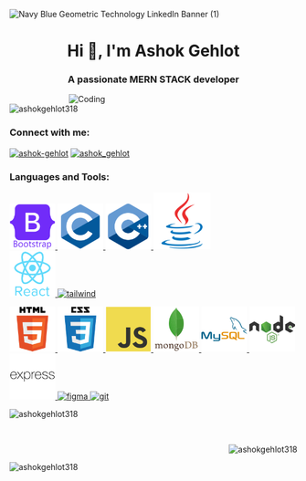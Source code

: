 ![Navy Blue Geometric Technology LinkedIn Banner (1)](https://github.com/Ashokgehlot318/Ashokgehlot318/assets/118416828/bfe99612-965a-4f04-b873-25ddb3590e6f)
<h1 align="center">Hi 👋, I'm Ashok Gehlot</h1>
<h3 align="center">A passionate MERN STACK developer</h3>

<img align="right"  width="400" alt="Coding" src="https://github.com/Ashokgehlot318/Ashokgehlot318/assets/118416828/ab8547f1-4949-4eea-a8b4-5dbe753dea1e">

<p align="left"> <img src="https://komarev.com/ghpvc/?username=ashokgehlot318&label=Profile%20views&color=0e75b6&style=flat" alt="ashokgehlot318" /> </p>

<h3 align="left">Connect with me:</h3>
<p align="left">
<a href="https://linkedin.com/in/ashok-gehlot" target="blank"><img align="center" src="https://raw.githubusercontent.com/rahuldkjain/github-profile-readme-generator/master/src/images/icons/Social/linked-in-alt.svg" alt="ashok-gehlot" height="30" width="40" /></a>
<a href="https://www.leetcode.com/ashok_gehlot" target="blank"><img align="center" src="https://raw.githubusercontent.com/rahuldkjain/github-profile-readme-generator/master/src/images/icons/Social/leet-code.svg" alt="ashok_gehlot" height="30" width="40" /></a>
</p>

<h3 align="left">Languages and Tools:</h3>
<p align="left"> <a href="https://getbootstrap.com" target="_blank" rel="noreferrer"> <img src="https://raw.githubusercontent.com/devicons/devicon/master/icons/bootstrap/bootstrap-plain-wordmark.svg" alt="bootstrap" width="80" height="80"/> </a>
  <a href="https://www.cprogramming.com/" target="_blank" rel="noreferrer"> <img width="80" height=![Navy Blue Geometric Technology LinkedIn Banner (1)](https://github.com/Ashokgehlot318/Ashokgehlot318/assets/118416828/7de4029d-9f15-4d51-98ee-c563bdd78e64)
"80" src="https://raw.githubusercontent.com/devicons/devicon/master/icons/c/c-original.svg" alt="c" width="40" height="40"/> </a> 
  <a href="https://www.w3schools.com/cpp/" target="_blank" rel="noreferrer"> <img width="80" height="80" src="https://raw.githubusercontent.com/devicons/devicon/master/icons/cplusplus/cplusplus-original.svg" alt="cplusplus" width="40" height="40"/> </a> 
   <a href="https://www.java.com" target="_blank" rel="noreferrer"> <img src="https://raw.githubusercontent.com/devicons/devicon/master/icons/java/java-original.svg" alt="java" width="100" height="100"/> </a> 

   <br/>
    <a href="https://reactjs.org/" target="_blank" rel="noreferrer"> <img src="https://raw.githubusercontent.com/devicons/devicon/master/icons/react/react-original-wordmark.svg" alt="react" width="80" height="80"/> </a>
<a href="https://tailwindcss.com/" target="_blank" rel="noreferrer"> <img src="https://www.vectorlogo.zone/logos/tailwindcss/tailwindcss-icon.svg" alt="tailwind" width="80" height="80"/> </a> </p>

  <a href="https://www.w3.org/html/" target="_blank" rel="noreferrer"> <img src="https://raw.githubusercontent.com/devicons/devicon/master/icons/html5/html5-original-wordmark.svg" alt="html5" width="80" height="80"/> </a>
    <a href="https://www.w3schools.com/css/" target="_blank" rel="noreferrer"> <img src="https://raw.githubusercontent.com/devicons/devicon/master/icons/css3/css3-original-wordmark.svg" alt="css3" width="80" height="80"/> </a> 
     <a href="https://developer.mozilla.org/en-US/docs/Web/JavaScript" target="_blank" rel="noreferrer"> <img src="https://raw.githubusercontent.com/devicons/devicon/master/icons/javascript/javascript-original.svg" alt="javascript" width="80" height="80"/> </a> 
  <a href="https://www.mongodb.com/" target="_blank" rel="noreferrer"> <img src="https://raw.githubusercontent.com/devicons/devicon/master/icons/mongodb/mongodb-original-wordmark.svg" alt="mongodb" width="80" height="80"/> </a> 
  <a href="https://www.mysql.com/" target="_blank" rel="noreferrer"> <img src="https://raw.githubusercontent.com/devicons/devicon/master/icons/mysql/mysql-original-wordmark.svg" alt="mysql" width="80" height="80"/> </a> 
  <a href="https://nodejs.org" target="_blank" rel="noreferrer"> <img src="https://raw.githubusercontent.com/devicons/devicon/master/icons/nodejs/nodejs-original-wordmark.svg" alt="nodejs" width="80" height="80"/> </a>
  <a href="https://expressjs.com" target="_blank" rel="noreferrer" style="bg:slate"> <img src="https://raw.githubusercontent.com/devicons/devicon/master/icons/express/express-original-wordmark.svg" alt="express" width="80" height="80"/> </a> 
  <a href="https://www.figma.com/" target="_blank" rel="noreferrer"> <img src="https://www.vectorlogo.zone/logos/figma/figma-icon.svg" alt="figma" width="80" height="80"/> </a>
  <a href="https://git-scm.com/" target="_blank" rel="noreferrer"> <img src="https://www.vectorlogo.zone/logos/git-scm/git-scm-icon.svg" alt="git" width="80" height="80"/> </a>
 

<p>&nbsp;<img align="left" src="https://github-readme-stats.vercel.app/api?username=ashokgehlot318&show_icons=true&locale=en" alt="ashokgehlot318" /></p>
<br/>
<p>&nbsp;<img align="right" src="https://github-readme-streak-stats.herokuapp.com/?user=ashokgehlot318&" alt="ashokgehlot318" /></p>

<p>&nbsp;<img align="left" src="https://github-readme-stats.vercel.app/api/top-langs?username=ashokgehlot318&show_icons=true&locale=en&layout=compact" alt="ashokgehlot318" /></p>


